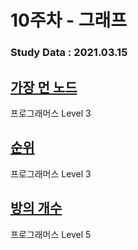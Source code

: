 # 10주차 - 그래프

### Study Data : 2021.03.15

## [가장 먼 노드](https://programmers.co.kr/learn/courses/30/lessons/49189)
프로그래머스 Level 3

## [순위](https://programmers.co.kr/learn/courses/30/lessons/49191)
프로그래머스 Level 3

## [방의 개수](https://programmers.co.kr/learn/courses/30/lessons/49190)
프로그래머스 Level 5
